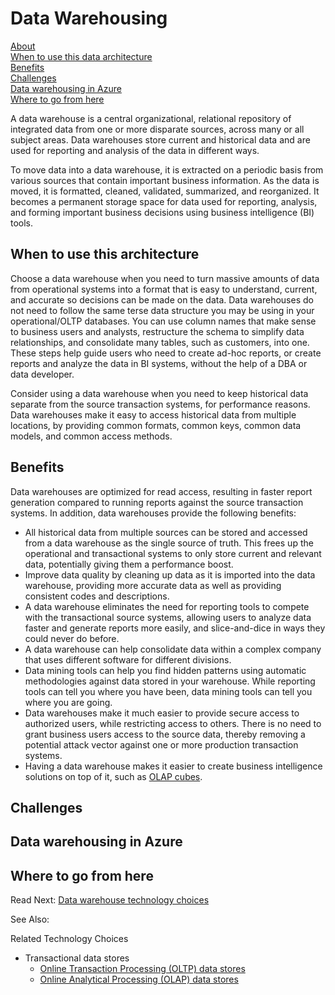 # Data Warehousing

[About]()  
[When to use this data architecture](#whentouse)  
[Benefits](#benefits)  
[Challenges](#challenges)  
[Data warehousing in Azure](#inazure)   
[Where to go from here](#wheretogo)  

<a name="about"></a>
A data warehouse is a central organizational, relational repository of integrated data from one or more disparate sources, across many or all subject areas. Data warehouses store current and historical data and are used for reporting and analysis of the data in different ways.

To move data into a data warehouse, it is extracted on a periodic basis from various sources that contain important business information. As the data is moved, it is formatted, cleaned, validated, summarized, and reorganized. It becomes a permanent storage space for data used for reporting, analysis, and forming important business decisions using business intelligence (BI) tools.

## <a name="whentouse"></a>When to use this architecture

Choose a data warehouse when you need to turn massive amounts of data from operational systems into a format that is easy to understand, current, and accurate so decisions can be made on the data. Data warehouses do not need to follow the same terse data structure you may be using in your operational/OLTP databases. You can use column names that make sense to business users and analysts, restructure the schema to simplify data relationships, and consolidate many tables, such as customers, into one. These steps help guide users who need to create ad-hoc reports, or create reports and analyze the data in BI systems, without the help of a DBA or data developer.

Consider using a data warehouse when you need to keep historical data separate from the source transaction systems, for performance reasons. Data warehouses make it easy to access historical data from multiple locations, by providing common formats, common keys, common data models, and common access methods.

## <a name="benefits"></a>Benefits

Data warehouses are optimized for read access, resulting in faster report generation compared to running reports against the source transaction systems. In addition, data warehouses provide the following benefits:

* All historical data from multiple sources can be stored and accessed from a data warehouse as the single source of truth. This frees up the operational and transactional systems to only store current and relevant data, potentially giving them a performance boost.
* Improve data quality by cleaning up data as it is imported into the data warehouse, providing more accurate data as well as providing consistent codes and descriptions.
* A data warehouse eliminates the need for reporting tools to compete with the transactional source systems, allowing users to analyze data faster and generate reports more easily, and slice-and-dice in ways they could never do before.
* A data warehouse can help consolidate data within a complex company that uses different software for different divisions.
* Data mining tools can help you find hidden patterns using automatic methodologies against data stored in your warehouse. While reporting tools can tell you where you have been, data mining tools can tell you where you are going.
* Data warehouses make it much easier to provide secure access to authorized users, while restricting access to others. There is no need to grant business users access to the source data, thereby removing a potential attack vector against one or more production transaction systems.
* Having a data warehouse makes it easier to create business intelligence solutions on top of it, such as [OLAP cubes](online-analytical-processing.md).

## <a name="challenges"></a>Challenges


## <a name="inazure"></a>Data warehousing in Azure


## <a name="wheretogo"></a>Where to go from here
Read Next:
[Data warehouse technology choices](../technology-choices/data-warehouses.md)

See Also:

Related Technology Choices
- Transactional data stores
    - [Online Transaction Processing (OLTP) data stores](../technology-choices/oltp-data-stores.md)
    - [Online Analytical Processing (OLAP) data stores](../technology-choices/olap-data-stores.md)